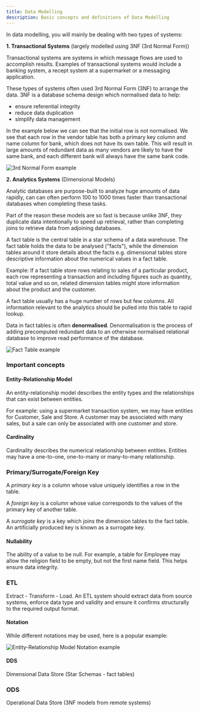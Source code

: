 ```yaml
---
title: Data Modelling 
description: Basic concepts and definitions of Data Modelling 
---
```


In data modelling, you will mainly be dealing with two types of systems:

**1. Transactional Systems** (largely modelled using 3NF (3rd Normal Form))

Transactional systems are systems in which message flows are used to accomplish results. Examples of transactional systems would include a banking system, a recept system at a supermarket or a messaging application. 

These types of systems often used 3rd Normal Form (3NF) to arrange the data. 3NF is a database schema design which normalised data to help:
- ensure referential integrity
- reduce data duplication 
- simplify data management

In the example below we can see that the initial row is not normalised. We see that each row in the vendor table has both a primary key column and name column for bank, which does not have its own table. This will result in large amounts of redundant data as many vendors are likely to have the same bank, and each different bank will always have the same bank code. 

![3rd Normal Form example](/images/3nf.jpeg)

**2. Analytics Systems** (Dimensional Models) 

Analytic databases are purpose-built to analyze huge amounts of data rapidly, can can often perform 100 to 1000 times faster than transactional databases when completing these tasks. 

Part of the reason these models are so fast is because unlike 3NF, they duplicate data intentionally to speed up retrieval, rather than completing joins to retrieve data from adjoining databases.

A fact table is the central table in a star schema of a data warehouse. The fact table holds the data to be analysed ("facts"), while the dimension tables around it store details about the facts e.g. dimensional tables store descriptive information about the numerical values in a fact table. 

Example: If a fact table store rows relating to sales of a particular product, each row representing a transaction and including figures such as quantity, total value and so on, related dimension tables might store information about the product and the customer. 

A fact table usually has a huge number of rows but few columns. All information relevant to the analytics should be pulled into this table to rapid lookup. 

Data in fact tables is often **denormalised**. Denormalisation is the process of adding precomputed redundant data to an otherwise normalised relational database to improve read performance of the database.  

![Fact Table example](/images/fact-table.jpeg)


### Important concepts

#### Entity-Relationship Model

An entity-relationship model describes the entity types and the relationships that can exist between entities. 

For example: using a supermarket transaction system, we may have entities for Customer, Sale and Store. A customer may be associated with many sales, but a sale can only be associated with one customer and store. 

#### Cardinality

Cardinality describes the numerical relationship between entities. Entities may have a one-to-one, one-to-many or many-to-many relationship. 

### Primary/Surrogate/Foreign Key

A *primary key* is a column whose value uniquely identifies a row in the table. 

A *foreign key* is a column whose value corresponds to the values of the primary key of another table. 

A *surrogate key* is a key which joins the dimension tables to the fact table. An artificially produced key is known as a surrogate key. 

#### Nullability 

The ability of a value to be null. For example, a table for Employee may allow the religion field to be empty, but not the first name field. This helps ensure data integrity. 

### ETL

Extract - Transform - Load. An ETL system should extract data from source systems, enforce data type and validity and ensure it confirms structurally to the required output format. 

#### Notation

While different notations may be used, here is a popular example:

![Entity-Relationship Model Notation example](/images/erm-notation.png)

#### DDS

Dimensional Data Store (Star Schemas - fact tables)

### ODS

Operational Data Store (3NF models from remote systems)